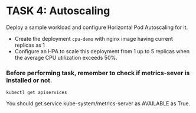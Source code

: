 # TASK 4: Autoscaling

Deploy a sample workload and configure Horizontal Pod Autoscaling for it.
- Create the deployment `cpu-demo` with nginx image having current replicas as 1
- Configure an HPA to scale this deployment from 1 up to 5 replicas when the average CPU utilization exceeds 50%.

### Before performing task, remember to check if metrics-sever is installed or not.

`kubectl get apiservices`

You should get service kube-system/metrics-server as AVAILABLE as True.